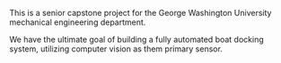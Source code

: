 This is a senior capstone project for the George Washington University mechanical engineering department.

We have the ultimate goal of building a fully automated boat docking system, utilizing computer vision as them primary sensor.  

